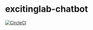 # excitinglab-chatbot

[![CircleCI](https://circleci.com/gh/excitinglab/excitinglab-chatbot.svg?style=svg)](https://circleci.com/gh/excitinglab/excitinglab-chatbot)
